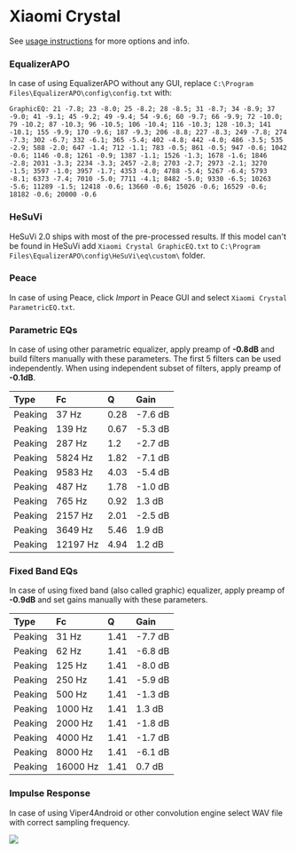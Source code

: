 # Xiaomi Crystal
See [usage instructions](https://github.com/jaakkopasanen/AutoEq#usage) for more options and info.

### EqualizerAPO
In case of using EqualizerAPO without any GUI, replace `C:\Program Files\EqualizerAPO\config\config.txt`
with:
```
GraphicEQ: 21 -7.8; 23 -8.0; 25 -8.2; 28 -8.5; 31 -8.7; 34 -8.9; 37 -9.0; 41 -9.1; 45 -9.2; 49 -9.4; 54 -9.6; 60 -9.7; 66 -9.9; 72 -10.0; 79 -10.2; 87 -10.3; 96 -10.5; 106 -10.4; 116 -10.3; 128 -10.3; 141 -10.1; 155 -9.9; 170 -9.6; 187 -9.3; 206 -8.8; 227 -8.3; 249 -7.8; 274 -7.3; 302 -6.7; 332 -6.1; 365 -5.4; 402 -4.8; 442 -4.0; 486 -3.5; 535 -2.9; 588 -2.0; 647 -1.4; 712 -1.1; 783 -0.5; 861 -0.5; 947 -0.6; 1042 -0.6; 1146 -0.8; 1261 -0.9; 1387 -1.1; 1526 -1.3; 1678 -1.6; 1846 -2.8; 2031 -3.3; 2234 -3.3; 2457 -2.8; 2703 -2.7; 2973 -2.1; 3270 -1.5; 3597 -1.0; 3957 -1.7; 4353 -4.0; 4788 -5.4; 5267 -6.4; 5793 -8.1; 6373 -7.4; 7010 -5.0; 7711 -4.1; 8482 -5.0; 9330 -6.5; 10263 -5.6; 11289 -1.5; 12418 -0.6; 13660 -0.6; 15026 -0.6; 16529 -0.6; 18182 -0.6; 20000 -0.6
```

### HeSuVi
HeSuVi 2.0 ships with most of the pre-processed results. If this model can't be found in HeSuVi add
`Xiaomi Crystal GraphicEQ.txt` to `C:\Program Files\EqualizerAPO\config\HeSuVi\eq\custom\` folder.

### Peace
In case of using Peace, click *Import* in Peace GUI and select `Xiaomi Crystal ParametricEQ.txt`.

### Parametric EQs
In case of using other parametric equalizer, apply preamp of **-0.8dB** and build filters manually
with these parameters. The first 5 filters can be used independently.
When using independent subset of filters, apply preamp of **-0.1dB**.

| Type    | Fc       |    Q | Gain    |
|:--------|:---------|:-----|:--------|
| Peaking | 37 Hz    | 0.28 | -7.6 dB |
| Peaking | 139 Hz   | 0.67 | -5.3 dB |
| Peaking | 287 Hz   | 1.2  | -2.7 dB |
| Peaking | 5824 Hz  | 1.82 | -7.1 dB |
| Peaking | 9583 Hz  | 4.03 | -5.4 dB |
| Peaking | 487 Hz   | 1.78 | -1.0 dB |
| Peaking | 765 Hz   | 0.92 | 1.3 dB  |
| Peaking | 2157 Hz  | 2.01 | -2.5 dB |
| Peaking | 3649 Hz  | 5.46 | 1.9 dB  |
| Peaking | 12197 Hz | 4.94 | 1.2 dB  |

### Fixed Band EQs
In case of using fixed band (also called graphic) equalizer, apply preamp of **-0.9dB** and set
gains manually with these parameters.

| Type    | Fc       |    Q | Gain    |
|:--------|:---------|:-----|:--------|
| Peaking | 31 Hz    | 1.41 | -7.7 dB |
| Peaking | 62 Hz    | 1.41 | -6.8 dB |
| Peaking | 125 Hz   | 1.41 | -8.0 dB |
| Peaking | 250 Hz   | 1.41 | -5.9 dB |
| Peaking | 500 Hz   | 1.41 | -1.3 dB |
| Peaking | 1000 Hz  | 1.41 | 1.3 dB  |
| Peaking | 2000 Hz  | 1.41 | -1.8 dB |
| Peaking | 4000 Hz  | 1.41 | -1.7 dB |
| Peaking | 8000 Hz  | 1.41 | -6.1 dB |
| Peaking | 16000 Hz | 1.41 | 0.7 dB  |

### Impulse Response
In case of using Viper4Android or other convolution engine select WAV file with correct sampling frequency.

![](https://raw.githubusercontent.com/jaakkopasanen/AutoEq/master/results/innerfidelity/sbaf-serious/Xiaomi%20Crystal/Xiaomi%20Crystal.png)